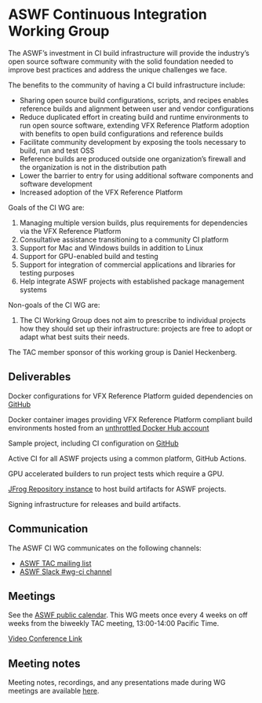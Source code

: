 # ASWF Continuous Integration Working Group

The ASWF’s investment in CI build infrastructure will provide the industry’s open source software community with the solid foundation needed to improve best practices and address the unique challenges we face.

The benefits to the community of having a CI build infrastructure include:

* Sharing open source build configurations, scripts, and recipes enables reference builds and alignment between user and vendor configurations
* Reduce duplicated effort in creating build and runtime environments to run open source software, extending VFX Reference Platform adoption with benefits to open build configurations and reference builds
* Facilitate community development by exposing the tools necessary to build, run and test OSS
* Reference builds are produced outside one organization’s firewall and the organization is not in the distribution path
* Lower the barrier to entry for using additional software components and software development
* Increased adoption of the VFX Reference Platform

Goals of the CI WG are:

1. Managing multiple version builds, plus requirements for dependencies via the VFX Reference Platform
2. Consultative assistance transitioning to a community CI platform
3. Support for Mac and Windows builds in addition to Linux
4. Support for GPU-enabled build and testing
5. Support for integration of commercial applications and libraries for testing purposes
6. Help integrate ASWF projects with established package management systems

Non-goals of the CI WG are:

1. The CI Working Group does not aim to prescribe to individual projects how they should set up their infrastructure: projects are free to adopt or adapt what best suits their needs.

The TAC member sponsor of this working group is Daniel Heckenberg.

## Deliverables

Docker configurations for VFX Reference Platform guided dependencies on [GitHub](https://github.com/AcademySoftwareFoundation/aswf-docker)

Docker container images providing VFX Reference Platform compliant build environments hosted from an [unthrottled Docker Hub account](https://hub.docker.com/u/aswf)

Sample project, including CI configuration on [GitHub](https://github.com/AcademySoftwareFoundation/aswf-sample-project)

Active CI for all ASWF projects using a common platform, GitHub Actions.

GPU accelerated builders to run project tests which require a GPU.

[JFrog Repository instance](https://linuxfoundation.jfrog.io/artifactory/aswf-conan/) to host build artifacts for ASWF projects.

Signing infrastructure for releases and build artifacts.

## Communication

The ASWF CI WG communicates on the following channels:

* [ASWF TAC mailing list](https://lists.aswf.io/g/tac)
* [ASWF Slack #wg-ci channel](https://academysoftwarefdn.slack.com/archives/C0169RX7MMK)

## Meetings

See the [ASWF public calendar](https://lists.aswf.io/calendar). This WG meets once every 4 weeks on off weeks from the biweekly TAC meeting, 13:00-14:00 Pacific Time.

[Video Conference Link](https://zoom.us/j/757849640?pwd=QzE1K2hrL2FHSFhKK3h5Z3BWTFJsZz09)

## Meeting notes

Meeting notes, recordings, and any presentations made during WG meetings are available [here](meetings).
